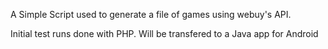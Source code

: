 A Simple Script used to generate a file of games using webuy's API.

Initial test runs done with PHP. Will be transfered to a Java app for Android
